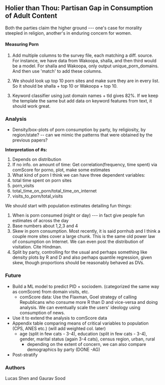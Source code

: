## Holier than Thou: Partisan Gap in Consumption of Adult Content


Both the parties claim the higher ground --- one's case for morality steepled in religion, another's in enduring concern for women. 

#### Measuring Porn

1. Add multiple columns to the survey file, each matching a diff. source. For instance, we have data from Wakoopa, shalla, and then third would be a model. For shalla and Wakoopa, only output unique_porn_domains. And then use 'match' to add these columns.

2. We should look up top 10 porn sites and make sure they are in every list. So it should be shalla + top 10 or Wakoopa + top 10.

3. Keyword classifier using just domain names + tld gives 82\%. If we keep the template the same but add data on keyword features from text, it should work great.

### Analysis

* Density/box-plots of porn consumption by party, by religiosity, by region/state? -- can we mimic the patterns that were obtained by the previous papers? 

**Interpretation of #s:**

1. Depends on distribution 
2. If no info. on amount of time: Get correlation(frequency, time spent) via comScore for porno, plot, make some estimates
3. What kind of porn
I think we can have three dependent variables:
1. total time spent on porn sites 
2. porn_visits
3. total_time_on_porn/total_time_on_internet
4. visits_to_porn/total_visits

We should start with population estimates detailing fun things:
1. When is porn consumed (night or day) --- in fact give people fun estimates of across the day
2. Base numbers about 1,2,3 and 4
3. Skew in porn consumption. Most recently, it is said pornhub and I think a couple more sites cover a large chunk. This is the same old power law of consumption on Internet. We can even post the distribution of visitation. Cite Hindman.
4. Split by party, controlling for the usual and perhaps something like density plots by R and D and also perhaps quantile regression, given skew, though proportions should be reasonably behaved as DVs.

### Future

* Build a ML model to predict PID + sociodem. (categorized the same way as comScore) from domain visits, etc. 
	- comScore data: Use the Flaxman, Goel strategy of calling Republicans who consume more R than D and vice-versa and doing analysis. We can eventually scale the users' ideology using consumption of news.
* Use it to extend the analysis to comScore data
* Appendix table comparing means of critical variables to population (CPS, ANES etc.) (will add weighted col. later) 
	* age (split in few cats - 3-4), education (split in few cats - 3-4), gender, marital status (again 3-4 cats), census region, urban, rural 
		* depending on the extent of concern, we can also compare demographics by party (DONE -AG)
* Post-stratify

### Authors

Lucas Shen and Gaurav Sood
